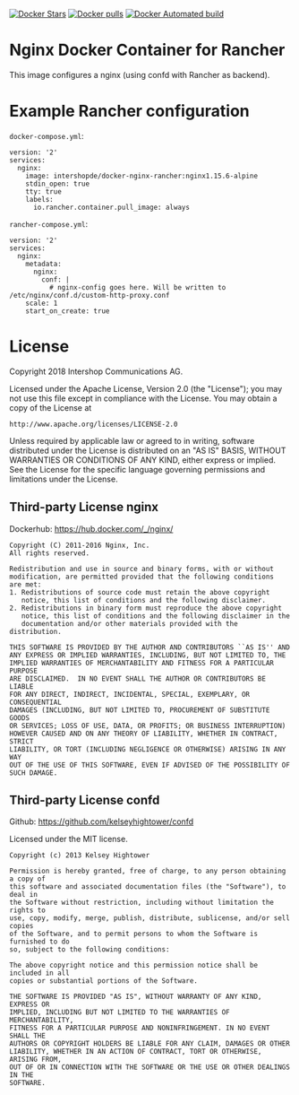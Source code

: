  [![Docker Stars](https://img.shields.io/docker/stars/intershopde/docker-nginx-rancher.svg?style=plastic)](https://registry.hub.docker.com/v2/repositories/intershopde/docker-nginx-rancher/stars/count/) [![Docker pulls](https://img.shields.io/docker/pulls/intershopde/docker-nginx-rancher.svg?style=plastic)](https://registry.hub.docker.com/v2/repositories/intershopde/docker-nginx-rancher/)
[![Docker Automated build](https://img.shields.io/docker/automated/intershopde/docker-nginx-rancher.svg?maxAge=2592000?style=plastic)](https://github.com/IntershopCommunicationsAG/docker-nginx-rancher/)

# Nginx Docker Container for Rancher

This image configures a nginx (using confd with Rancher as backend).

# Example Rancher configuration

`docker-compose.yml`:

```
version: '2'
services:
  nginx:
    image: intershopde/docker-nginx-rancher:nginx1.15.6-alpine
    stdin_open: true
    tty: true
    labels:
      io.rancher.container.pull_image: always
```

`rancher-compose.yml`:

```
version: '2'
services:
  nginx:
    metadata:
      nginx:
        conf: |
          # nginx-config goes here. Will be written to /etc/nginx/conf.d/custom-http-proxy.conf
    scale: 1
    start_on_create: true
```

# License

Copyright 2018 Intershop Communications AG.

Licensed under the Apache License, Version 2.0 (the "License");
you may not use this file except in compliance with the License.
You may obtain a copy of the License at

    http://www.apache.org/licenses/LICENSE-2.0

Unless required by applicable law or agreed to in writing, software
distributed under the License is distributed on an "AS IS" BASIS,
WITHOUT WARRANTIES OR CONDITIONS OF ANY KIND, either express or implied.
See the License for the specific language governing permissions and
limitations under the License.

## Third-party License nginx

Dockerhub: https://hub.docker.com/_/nginx/

```
Copyright (C) 2011-2016 Nginx, Inc.
All rights reserved.

Redistribution and use in source and binary forms, with or without
modification, are permitted provided that the following conditions
are met:
1. Redistributions of source code must retain the above copyright
   notice, this list of conditions and the following disclaimer.
2. Redistributions in binary form must reproduce the above copyright
   notice, this list of conditions and the following disclaimer in the
   documentation and/or other materials provided with the distribution.

THIS SOFTWARE IS PROVIDED BY THE AUTHOR AND CONTRIBUTORS ``AS IS'' AND
ANY EXPRESS OR IMPLIED WARRANTIES, INCLUDING, BUT NOT LIMITED TO, THE
IMPLIED WARRANTIES OF MERCHANTABILITY AND FITNESS FOR A PARTICULAR PURPOSE
ARE DISCLAIMED.  IN NO EVENT SHALL THE AUTHOR OR CONTRIBUTORS BE LIABLE
FOR ANY DIRECT, INDIRECT, INCIDENTAL, SPECIAL, EXEMPLARY, OR CONSEQUENTIAL
DAMAGES (INCLUDING, BUT NOT LIMITED TO, PROCUREMENT OF SUBSTITUTE GOODS
OR SERVICES; LOSS OF USE, DATA, OR PROFITS; OR BUSINESS INTERRUPTION)
HOWEVER CAUSED AND ON ANY THEORY OF LIABILITY, WHETHER IN CONTRACT, STRICT
LIABILITY, OR TORT (INCLUDING NEGLIGENCE OR OTHERWISE) ARISING IN ANY WAY
OUT OF THE USE OF THIS SOFTWARE, EVEN IF ADVISED OF THE POSSIBILITY OF
SUCH DAMAGE.
```

## Third-party License confd

Github: https://github.com/kelseyhightower/confd

Licensed under the MIT license.

```
Copyright (c) 2013 Kelsey Hightower

Permission is hereby granted, free of charge, to any person obtaining a copy of
this software and associated documentation files (the "Software"), to deal in
the Software without restriction, including without limitation the rights to
use, copy, modify, merge, publish, distribute, sublicense, and/or sell copies
of the Software, and to permit persons to whom the Software is furnished to do
so, subject to the following conditions:

The above copyright notice and this permission notice shall be included in all
copies or substantial portions of the Software.

THE SOFTWARE IS PROVIDED "AS IS", WITHOUT WARRANTY OF ANY KIND, EXPRESS OR
IMPLIED, INCLUDING BUT NOT LIMITED TO THE WARRANTIES OF MERCHANTABILITY,
FITNESS FOR A PARTICULAR PURPOSE AND NONINFRINGEMENT. IN NO EVENT SHALL THE
AUTHORS OR COPYRIGHT HOLDERS BE LIABLE FOR ANY CLAIM, DAMAGES OR OTHER
LIABILITY, WHETHER IN AN ACTION OF CONTRACT, TORT OR OTHERWISE, ARISING FROM,
OUT OF OR IN CONNECTION WITH THE SOFTWARE OR THE USE OR OTHER DEALINGS IN THE
SOFTWARE.
```
